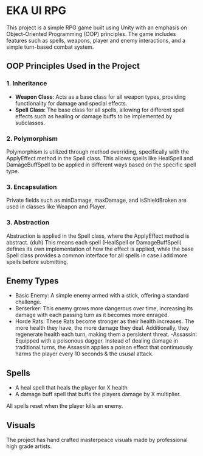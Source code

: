 # EKA UI RPG

This project is a simple RPG game built using Unity with an emphasis on Object-Oriented Programming (OOP) principles. The game includes features such as spells, weapons, player and enemy interactions, and a simple turn-based combat system.

## OOP Principles Used in the Project

### 1. **Inheritance**
- **Weapon Class**: Acts as a base class for all weapon types, providing functionality for damage and special effects.
- **Spell Class**: The base class for all spells, allowing for different spell effects such as healing or damage buffs to be implemented by subclasses.
  
### 2. **Polymorphism**
Polymorphism is utilized through method overriding, specifically with the ApplyEffect method in the Spell class.
This allows spells like HealSpell and DamageBuffSpell to be applied in different ways based on the specific spell type.

### 3. **Encapsulation**
Private fields such as minDamage, maxDamage, and isShieldBroken are used in classes like Weapon and Player.

### 3. **Abstraction**
Abstraction is applied in the Spell class, where the ApplyEffect method is abstract. (duh)
This means each spell (HealSpell or DamageBuffSpell) defines its own implementation of how the effect is applied, while the base Spell class provides a common interface for all spells in case i add more spells before submitting.

## Enemy Types
   - Basic Enemy: A simple enemy armed with a stick, offering a standard challenge.
   - Berserker: This enemy grows more dangerous over time, increasing its damage with each passing turn as it becomes more enraged.
   - Horde Rats: These Rats become stronger as their health increases. The more health they have, the more damage they deal. Additionally, they regenerate health each turn, making them a persistent threat.
    -Assassin: Equipped with a poisonous dagger. Instead of dealing damage in traditional turns, the Assassin applies a poison effect that continuously harms the player every 10 seconds & the ususal attack.

  ## Spells
  - A heal spell that heals the player for X health
  - A damage buff spell that buffs the players damage by X multiplier.

All spells reset when the player kills an enemy.
 
  ## Visuals
  The project has hand crafted masterpeace visuals made by professional high grade artists.

